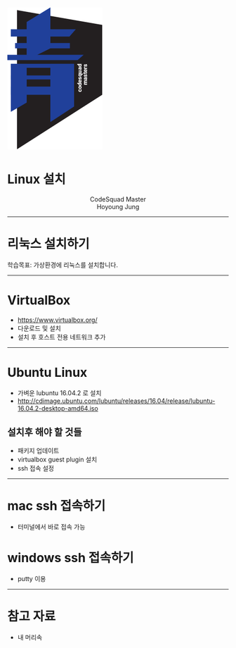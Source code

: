 <!-- page_number: true -->
# ![30%](images/img_blue.png) 
# Linux 설치
<p align='center'>
CodeSquad Master <br>
Hoyoung Jung
</p>

---
<!-- page_number: true -->
# 리눅스 설치하기

학습목표: 가상환경에 리눅스를 설치합니다.

---
# VirtualBox
- https://www.virtualbox.org/
- 다운로드 및 설치 
- 설치 후 호스트 전용 네트워크 추가

---
# Ubuntu Linux
- 가벼운 lubuntu 16.04.2 로 설치
- 
  http://cdimage.ubuntu.com/lubuntu/releases/16.04/release/lubuntu-16.04.2-desktop-amd64.iso


## 설치후 해야 할 것들
- 패키지 업데이트
- virtualbox guest plugin 설치
- ssh 접속 설정

---
# mac ssh 접속하기
- 터미널에서 바로 접속 가능 

# windows ssh 접속하기
- putty 이용

---
# 참고 자료
- 내 머리속 
